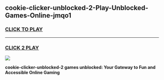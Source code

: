 
## cookie-clicker-unblocked-2-Play-Unblocked-Games-Online-jmqo1
<h3>
<a href="https://premium76.site?title=cookie-clicker-unblocked-2&ref=25A">CLICK TO PLAY</a></h3>
<hr>

<h3>
<a href="https://premium76.site?title=cookie-clicker-unblocked-2&ref=25A">CLICK 2 PLAY</a>
  
</h3>

<a href="https://premium76.site?title=cookie-clicker-unblocked-2&ref=25A"><img src="https://clearcache.store/games.png"></a>


**cookie-clicker-unblocked-2 games unblocked: Your Gateway to Fun and Accessible Online Gaming**
